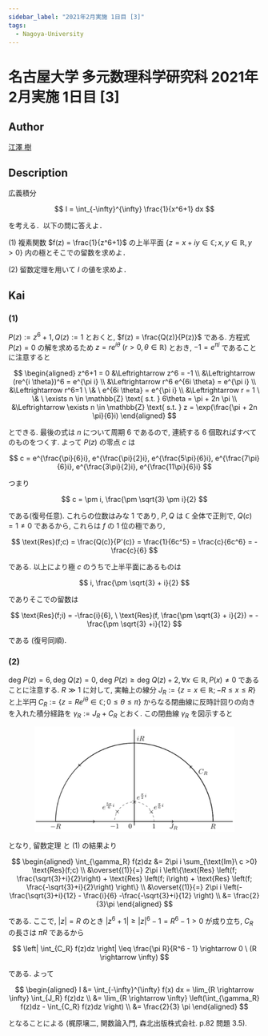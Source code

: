 ```yaml
---
sidebar_label: "2021年2月実施 1日目 [3]"
tags:
  - Nagoya-University
---
```

# 名古屋大学 多元数理科学研究科 2021年2月実施 1日目 \[3\]

## **Author**
[江澤 樹](https://sites.google.com/view/tatsukiezawa/%E8%A7%A3%E7%AD%94%E9%9B%86)

## **Description**
広義積分

$$
I = \int_{-\infty}^{\infty} \frac{1}{x^6+1} dx
$$

を考える．以下の問に答えよ．

(1) 複素関数 $f(z) = \frac{1}{z^6+1}$ の上半平面 $\{z = x + iy \in \mathbb{C} ; x,y \in \mathbb{R}, y > 0\}$ 内の極とそこでの留数を求めよ．

(2) 留数定理を用いて $I$ の値を求めよ．

## **Kai**
### (1)
$P(z):= z^6+1, Q(z):=1$ とおくと, $f(z) = \frac{Q(z)}{P(z)}$ である. 方程式 $P(z) = 0$ の解を求めるため $z = re^{i\theta}\ (r>0, \theta \in \mathbb{R})$ とおき, $-1 = e^{\pi i}$ であることに注意すると

$$
\begin{aligned}
    z^6+1 = 0 &\Leftrightarrow z^6 = -1 \\
    &\Leftrightarrow (re^{i \theta})^6 = e^{\pi i} \\
    &\Leftrightarrow r^6 e^{6i \theta} = e^{\pi i} \\
    &\Leftrightarrow r^6=1 \ \& \ e^{6i \theta} = e^{\pi i} \\
    &\Leftrightarrow r = 1 \ \& \ \exists n \in \mathbb{Z} \text{ s.t. } 6\theta = \pi + 2n \pi \\
    &\Leftrightarrow \exists n \in \mathbb{Z} \text{ s.t. } z = \exp(\frac{\pi + 2n \pi}{6}i)
\end{aligned}
$$

とできる. 最後の式は $n$ について周期 $6$ であるので, 連続する $6$ 個取ればすべてのものをつくす.
よって $P(z)$ の零点 $c$ は

$$
c = e^{\frac{\pi}{6}i}, e^{\frac{\pi}{2}i}, e^{\frac{5\pi}{6}i}, e^{\frac{7\pi}{6}i}, e^{\frac{3\pi}{2}i}, e^{\frac{11\pi}{6}i}
$$

つまり

$$
c = \pm i, \frac{\pm \sqrt{3} \pm i}{2}
$$

である(復号任意). これらの位数はみな $1$ であり, $P, Q$ は $\mathbb{C}$ 全体で正則で, $Q(c) = 1 \neq 0$ であるから, これらは $f$ の $1$ 位の極であり,

$$
\text{Res}(f;c) = \frac{Q(c)}{P'(c)} = \frac{1}{6c^5} = \frac{c}{6c^6} = -\frac{c}{6}
$$

である. 以上により極 $c$ のうちで上半平面にあるものは

$$
i, \frac{\pm \sqrt{3} + i}{2}
$$

でありそこでの留数は

$$
\text{Res}(f;i) = -\frac{i}{6}, \ \text{Res}(f, \frac{\pm \sqrt{3} + i}{2}) = -\frac{\pm \sqrt{3} +i}{12}
$$

である (復号同順).

### (2)
$\text{deg}\ P(z) = 6, \text{deg}\ Q(z) = 0$, $\text{deg}\ P(z) \geq \text{deg}\ Q(z) + 2, \forall x \in \mathbb{R}, P(x) \neq 0$ であることに注意する.
$R \gg 1$ に対して, 実軸上の線分 $J_R := \{z=x \in \mathbb{R} ; -R \leq x \leq R\}$ と上半円 $C_R := \{z=Re^{i\theta} \in \mathbb{C}; 0 \leq \theta \leq \pi\}$ からなる閉曲線に反時計回りの向きを入れた積分経路を $\gamma_R:= J_R+C_R$ とおく. この閉曲線 $\gamma_R$ を図示すると

<figure style="text-align:center;">
  <img src="https://raw.githubusercontent.com/Myyura/the_kai_project_assets/main/kakomonn/nagoya_university/mathematics/math_202102_1_3_p1.png" width="400" alt=""/>
</figure>

となり, 留数定理 と (1) の結果より

$$
\begin{aligned}
    \int_{\gamma_R} f(z)dz &= 2\pi i \sum_{\text{Im}\ c >0} \text{Res}(f;c) \\
    &\overset{(1)}{=} 2\pi i \left\{\text{Res} \left(f; \frac{\sqrt{3}+i}{2}\right) +  \text{Res} \left(f; i\right) + \text{Res} \left(f; \frac{-\sqrt{3}+i}{2}\right)  \right\} \\
    &\overset{(1)}{=} 2\pi i \left(-\frac{\sqrt{3}+i}{12} - \frac{i}{6} -\frac{-\sqrt{3}+i}{12} \right) \\
    &= \frac{2}{3}\pi
\end{aligned}
$$

である. ここで, $|z| = R$ のとき $|z^6+1| \geq |z|^6-1 = R^6-1 > 0$ が成り立ち, $C_R$ の長さは $\pi R$ であるから

$$
\left| \int_{C_R} f(z)dz \right| \leq \frac{\pi R}{R^6 - 1} \rightarrow 0 \ (R \rightarrow \infty)
$$

である. よって

$$
\begin{aligned}
    I &= \int_{-\infty}^{\infty} f(x) dx = \lim_{R \rightarrow \infty} \int_{J_R} f(z)dz \\
    &= \lim_{R \rightarrow \infty} \left(\int_{\gamma_R} f(z)dz - \int_{C_R} f(z)dz  \right) \\
    &= \frac{2}{3} \pi 
\end{aligned}
$$

となることによる (梶原壌二, 関数論入門, 森北出版株式会社. p.82 問題 3.5).
